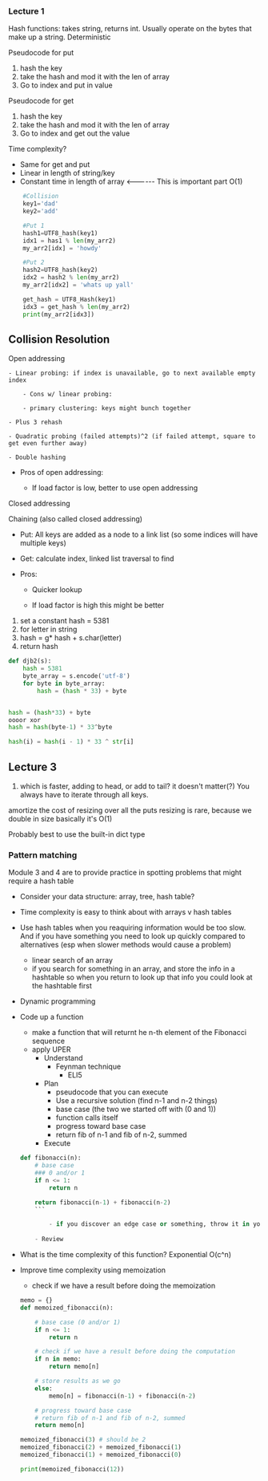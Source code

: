 ### Lecture 1
Hash functions: takes string, returns int. Usually operate on the bytes that make up a string. Deterministic

Pseudocode for put
1. hash the key
2. take the hash and mod it with the len of array
3. Go to index and put in value

Pseudocode for get
1. hash the key
2. take the hash and mod it with the len of array
3. Go to index and get out the value

Time complexity?
- Same for get and put
- Linear in length of string/key
- Constant time in length of array <------ This is important part
O(1)

```python
    #Collision
    key1='dad'
    key2='add'

    #Put 1
    hash1=UTF8_hash(key1)
    idx1 = has1 % len(my_arr2)
    my_arr2[idx] = 'howdy'

    #Put 2
    hash2=UTF8_hash(key2)
    idx2 = hash2 % len(my_arr2)
    my_arr2[idx2] = 'whats up yall'

    get_hash = UTF8_Hash(key1)
    idx3 = get_hash % len(my_arr2)
    print(my_arr2[idx3])
```

## Collision Resolution

Open addressing 

    - Linear probing: if index is unavailable, go to next available empty index

        - Cons w/ linear probing:

        - primary clustering: keys might bunch together

    - Plus 3 rehash

    - Quadratic probing (failed attempts)^2 (if failed attempt, square to get even further away)

    - Double hashing 

- Pros of open addressing:

    - If load factor is low, better to use open addressing


Closed addressing

Chaining (also called closed addressing)

- Put: All keys are added as a node to a link list (so some indices will have multiple keys)

- Get: calculate index, linked list traversal to find

- Pros:

    - Quicker lookup

    - If load factor is high this might be better


1. set a constant hash = 5381
2. for letter in string
3. hash = g* hash + s.char(letter)
2. return hash

```python
def djb2(s):
    hash = 5381
    byte_array = s.encode('utf-8')
    for byte in byte_array:
        hash = (hash * 33) + byte


hash = (hash*33) + byte
oooor xor
hash = hash(byte-1) * 33^byte

hash(i) = hash(i - 1) * 33 ^ str[i]
```

## Lecture 3
1. which is faster, adding to head, or add to tail? it doesn't matter(?) 
You always have to iterate through all keys.

amortize the cost of resizing over all the puts
resizing is rare, because we double in size
basically it's O(1)

Probably best to use the built-in dict type

### Pattern matching 
Module 3 and 4 are to provide practice in spotting problems that might require a hash table

- Consider your data structure: array, tree, hash table?

- Time complexity is easy to think about with arrays v hash tables

- Use hash tables when you reaquiring information would be too slow. And if you have something you need to look up quickly
compared to alternatives (esp when slower methods would cause a problem)
    - linear search of an array
    - if you search for something in an array, and store the info in a hashtable so when you return to look up that info you could look
    at the hashtable first 

- Dynamic programming

- Code up a function
    - make a function that will returnt he n-th element of the Fibonacci sequence
    - apply UPER
        - Understand
            - Feynman technique
                - ELI5 
        - Plan
            - pseudocode that you can execute
            - Use a recursive solution (find n-1 and n-2 things)
            - base case (the two we started off with (0 and 1))
            - function calls itself
            - progress toward base case
            - return fib of n-1 and fib of n-2, summed
        - Execute

    ```python
    def fibonacci(n):
        # base case
        ### 0 and/or 1
        if n <= 1:
            return n

        return fibonacci(n-1) + fibonacci(n-2)
        ```

            - if you discover an edge case or something, throw it in your plan
            
        - Review

- What is the time complexity of this function? Exponential O(c^n)

- Improve time complexity using memoization
    - check if we have a result before doing the memoization

    ```python
    memo = {}
    def memoized_fibonacci(n):

        # base case (0 and/or 1)
        if n <= 1:
            return n

        # check if we have a result before doing the computation
        if n in memo:
            return memo[n]
    
        # store results as we go
        else: 
            memo[n] = fibonacci(n-1) + fibonacci(n-2)
    
        # progress toward base case
        # return fib of n-1 and fib of n-2, summed 
        return memo[n]

    memoized_fibonacci(3) # should be 2
    memoized_fibonacci(2) + memoized_fibonacci(1)
    memoized_fibonacci(1) + memoized_fibonacci(0)

    print(memoized_fibonacci(12))
    ```
